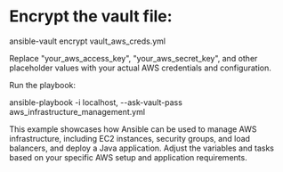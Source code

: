 # Encrypt the vault file:


ansible-vault encrypt vault_aws_creds.yml


Replace "your_aws_access_key", "your_aws_secret_key", and other placeholder values with your actual AWS credentials and configuration.


Run the playbook:


ansible-playbook -i localhost, --ask-vault-pass aws_infrastructure_management.yml



This example showcases how Ansible can be used to manage AWS infrastructure, including EC2 instances, security groups, and load balancers, and deploy a Java application. Adjust the variables and tasks based on your specific AWS setup and application requirements.





